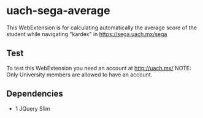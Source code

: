 # uach-sega-average
This WebExtension is for calculating automatically the average score of the student while navigating "kardex" in https://sega.uach.mx/sega

## Test
To test this WebExtension you need an account at http://uach.mx/
NOTE: Only University members are allowed to have an account.

## Dependencies
- 1 JQuery Slim
